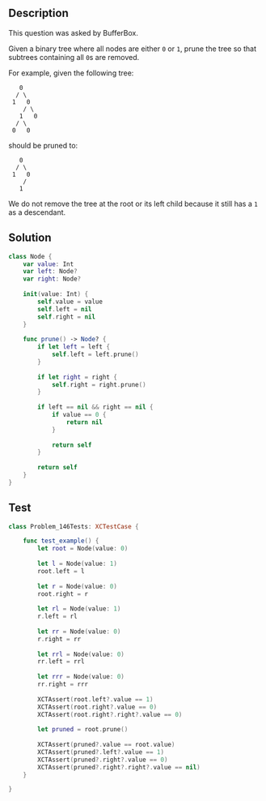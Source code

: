 ## Description

This question was asked by BufferBox.

Given a binary tree where all nodes are either `0` or `1`, prune the tree so that subtrees containing all `0`s are removed.

For example, given the following tree:

```
   0
  / \
 1   0
    / \
   1   0
  / \
 0   0
```

should be pruned to:

```
   0
  / \
 1   0
    /
   1
```

We do not remove the tree at the root or its left child because it still has a `1` as a descendant.

## Solution

```swift
class Node {
    var value: Int
    var left: Node?
    var right: Node?
    
    init(value: Int) {
        self.value = value
        self.left = nil
        self.right = nil
    }
    
    func prune() -> Node? {
        if let left = left {
            self.left = left.prune()
        }
        
        if let right = right {
            self.right = right.prune()
        }
        
        if left == nil && right == nil {
            if value == 0 {
                return nil
            }
            
            return self
        }
        
        return self
    }
}
```

## Test

```swift
class Problem_146Tests: XCTestCase {

    func test_example() {
        let root = Node(value: 0)
        
        let l = Node(value: 1)
        root.left = l
        
        let r = Node(value: 0)
        root.right = r
        
        let rl = Node(value: 1)
        r.left = rl
        
        let rr = Node(value: 0)
        r.right = rr
        
        let rrl = Node(value: 0)
        rr.left = rrl
        
        let rrr = Node(value: 0)
        rr.right = rrr
        
        XCTAssert(root.left?.value == 1)
        XCTAssert(root.right?.value == 0)
        XCTAssert(root.right?.right?.value == 0)
        
        let pruned = root.prune()
        
        XCTAssert(pruned?.value == root.value)
        XCTAssert(pruned?.left?.value == 1)
        XCTAssert(pruned?.right?.value == 0)
        XCTAssert(pruned?.right?.right?.value == nil)
    }

}
```